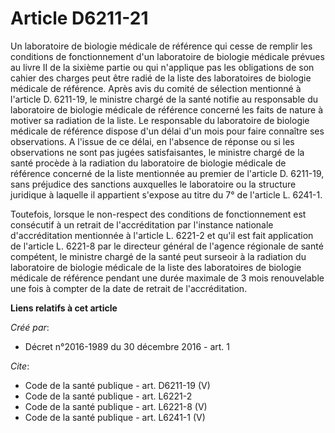 # Article D6211-21

Un laboratoire de biologie médicale de référence qui cesse de remplir les conditions de fonctionnement d'un laboratoire de
biologie médicale prévues au livre II de la sixième partie ou qui n'applique pas les obligations de son cahier des charges
peut être radié de la liste des laboratoires de biologie médicale de référence. Après avis du comité de sélection mentionné à
l'article D. 6211-19, le ministre chargé de la santé notifie au responsable du laboratoire de biologie médicale de référence
concerné les faits de nature à motiver sa radiation de la liste. Le responsable du laboratoire de biologie médicale de
référence dispose d'un délai d'un mois pour faire connaître ses observations. A l'issue de ce délai, en l'absence de réponse
ou si les observations ne sont pas jugées satisfaisantes, le ministre chargé de la santé procède à la radiation du
laboratoire de biologie médicale de référence concerné de la liste mentionnée au premier de l'article D. 6211-19, sans
préjudice des sanctions auxquelles le laboratoire ou la structure juridique à laquelle il appartient s'expose au titre du 7°
de l'article L. 6241-1. 

Toutefois, lorsque le non-respect des conditions de fonctionnement est consécutif à un retrait de l'accréditation par
l'instance nationale d'accréditation mentionnée à l'article L. 6221-2 et qu'il est fait application de l'article L. 6221-8
par le directeur général de l'agence régionale de santé compétent, le ministre chargé de la santé peut surseoir à la
radiation du laboratoire de biologie médicale de la liste des laboratoires de biologie médicale de référence pendant une
durée maximale de 3 mois renouvelable une fois à compter de la date de retrait de l'accréditation.

**Liens relatifs à cet article**

_Créé par_:

  - Décret n°2016-1989 du 30 décembre 2016 - art. 1

_Cite_:

  - Code de la santé publique - art. D6211-19 (V)
  - Code de la santé publique - art. L6221-2
  - Code de la santé publique - art. L6221-8 (V)
  - Code de la santé publique - art. L6241-1 (V)
